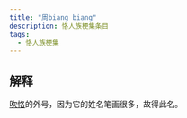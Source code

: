 ```yaml
---
title: "周biang biang"
description: 恪人族梗集条目
tags:
  - 恪人族梗集
---
```


## 解释

[吹恪](./吹恪)的外号，因为它的姓名笔画很多，故得此名。